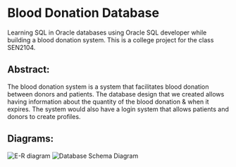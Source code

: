 # Blood Donation Database

Learning SQL in Oracle databases using Oracle SQL developer while building a blood donation system. This is a college project for the class SEN2104.

## Abstract:
The blood donation system is a system that facilitates blood donation between donors and patients. The database design that we created allows having information about the quantity of the blood donation & when it expires. The system would also have a login system that allows patients and donors to create profiles.
## Diagrams:
![E-R diagram](https://user-images.githubusercontent.com/20629020/120077456-2ce7cd80-c0b3-11eb-8bb6-75733f283f0f.png)
![Database Schema Diagram](https://user-images.githubusercontent.com/20629020/120077486-50ab1380-c0b3-11eb-81ca-e2f9762b71b8.png)

